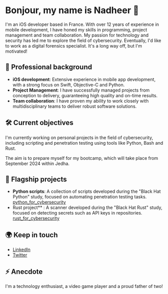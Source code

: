 # Bonjour, my name is Nadheer 👋

I'm an iOS developer based in France. With over 12 years of experience in mobile development, I have honed my skills in programming, project management and team collaboration. My passion for technology and security has led me to explore the field of cybersecurity. Eventually, I'd like to work as a digital forensics specialist. It's a long way off, but I'm motivated!

## 💼 Professional background

- **iOS development**: Extensive experience in mobile app development, with a strong focus on Swift, Objective-C and Python.
- **Project Management**: I have successfully managed projects from conception to delivery, guaranteeing high quality and on-time results.
- **Team collaboration**: I have proven my ability to work closely with multidisciplinary teams to deliver robust software solutions.

## 🛠️ Current objectives

I'm currently working on personal projects in the field of cybersecurity, including scripting and penetration testing using tools like Python, Bash and Rust.

The aim is to prepare myself for my bootcamp, which will take place from September 2024 within Jedha.

## 📁 Flagship projects

- **Python scripts**: A collection of scripts developed during the "Black Hat Python" study, focused on automating penetration testing tasks. [python_for_cybersecurity](https://github.com/nchatharoo/python_for_cybersecurity)
- Rust project** : A scanner developed during the "Black Hat Rust" study, focused on detecting secrets such as API keys in repositories. [rust_for_cybersecurity](https://github.com/nchatharoo/rust_for_cybersecurity)

## 🌍 Keep in touch

- [LinkedIn](https://www.linkedin.com/in/nadheer-chatharoo-98508585/)
- [Twitter](https://twitter.com/NadheerC)

## ⚡ Anecdote

I'm a technology enthusiast, a video game player and a proud father of two!
